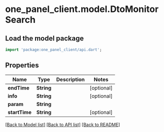 # one_panel_client.model.DtoMonitorSearch

## Load the model package
```dart
import 'package:one_panel_client/api.dart';
```

## Properties
Name | Type | Description | Notes
------------ | ------------- | ------------- | -------------
**endTime** | **String** |  | [optional] 
**info** | **String** |  | [optional] 
**param** | **String** |  | 
**startTime** | **String** |  | [optional] 

[[Back to Model list]](../README.md#documentation-for-models) [[Back to API list]](../README.md#documentation-for-api-endpoints) [[Back to README]](../README.md)


